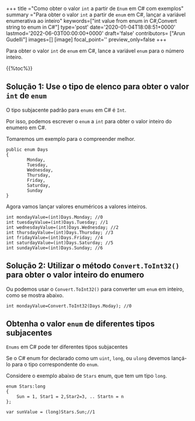 +++
title   ="Como obter o valor `int` a partir de `Enum` em C# com exemplos"
summary ="Para obter o valor `int` a partir de `enum` em C#, lançar a variável enumerativa ao inteiro"
keywords=["int value from enum in C#,Convert string to enum in C#"]
type='post'
date='2020-01-04T18:08:51+0000'
lastmod='2022-06-03T00:00:00+0000'
draft='false'
contributors= ["Arun Gudelli"]
images=[]
[image]
focal_point=''
preview_only=false
+++

Para obter o valor `int` de `enum` em C#, lance a variável `enum` para o número inteiro.

{{%toc%}}

## Solução 1: Use o tipo de elenco para obter o valor `int` de `enum`

O tipo subjacente padrão para `enums` em C# é `Int`.

Por isso, podemos escrever o `enum` a `int` para obter o valor inteiro do enumero em C#.

Tomaremos um exemplo para o compreender melhor.

```
public enum Days
{
        Monday,  
        Tuesday,  
        Wednesday,  
        Thursday,  
        Friday,  
        Saturday,  
        Sunday
}
```

Agora vamos lançar valores enuméricos a valores inteiros.

```
int mondayValue=(int)Days.Monday; //0
int tuesdayValue=(int)Days.Tuesday; //1
int wednesdayValue=(int)Days.Wednesday; //2
int thursdayValue=(int)Days.Thursday; //3
int fridayValue=(int)Days.Friday; //4
int saturdayValue=(int)Days.Saturday; //5
int sundayValue=(int)Days.Sunday; //6
```

## Solução 2: Utilizar o método `Convert.ToInt32()` para obter o valor inteiro do enumero

Ou podemos usar o `Convert.ToInt32()` para converter um `enum` em inteiro, como se mostra abaixo.

```
int mondayValue=Convert.ToInt32(Days.Moday); //0

```

## Obtenha o valor `enum` de diferentes tipos subjacentes

`Enums` em C# pode ter diferentes tipos subjacentes 

Se o C# enum for declarado como um `uint`, `long`, ou `ulong` devemos lançá-lo para o tipo correspondente do `enum`.

Considere o exemplo abaixo de `Stars` enum, que tem um tipo `long`.

```
enum Stars:long 
{
    Sun = 1, Star1 = 2,Star2=3, .. Startn = n
};

var sunValue = (long)Stars.Sun;//1
```